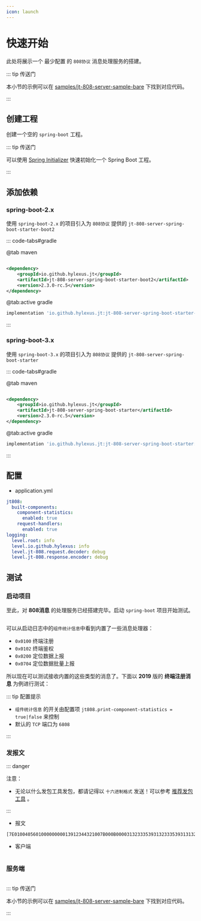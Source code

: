 ```yaml
---
icon: launch
---
```


# 快速开始

此处将展示一个 最少配置 的 `808协议` 消息处理服务的搭建。

::: tip 传送门

本小节的示例可以在 [samples/jt-808-server-sample-bare][jt-808-server-sample-bare] 下找到对应代码。

:::

## 创建工程

创建一个空的 `spring-boot` 工程。

::: tip 传送门

可以使用 [Spring Initializer](https://start.spring.io) 快速初始化一个 Spring Boot 工程。

:::

## 添加依赖

### spring-boot-2.x

使用 `spring-boot-2.x` 的项目引入为 `808协议` 提供的 `jt-808-server-spring-boot-starter-boot2`

::: code-tabs#gradle

@tab maven

```xml

<dependency>
    <groupId>io.github.hylexus.jt</groupId>
    <artifactId>jt-808-server-spring-boot-starter-boot2</artifactId>
    <version>2.3.0-rc.5</version>
</dependency>
```

@tab:active gradle

```groovy
implementation 'io.github.hylexus.jt:jt-808-server-spring-boot-starter-boot2:2.3.0-rc.5'
```

:::

### spring-boot-3.x

使用 `spring-boot-3.x` 的项目引入为 `808协议` 提供的 `jt-808-server-spring-boot-starter`

::: code-tabs#gradle

@tab maven

```xml

<dependency>
    <groupId>io.github.hylexus.jt</groupId>
    <artifactId>jt-808-server-spring-boot-starter</artifactId>
    <version>2.3.0-rc.5</version>
</dependency>
```

@tab:active gradle

```groovy
implementation 'io.github.hylexus.jt:jt-808-server-spring-boot-starter:2.3.0-rc.5'
```

:::

## 配置

- application.yml

```yaml
jt808:
  built-components:
    component-statistics:
      enabled: true
    request-handlers:
      enabled: true
logging:
  level.root: info
  level.io.github.hylexus: info
  level.jt-808.request.decoder: debug
  level.jt-808.response.encoder: debug
```

## 测试

### 启动项目

至此，对 **808消息** 的处理服务已经搭建完毕。启动 `spring-boot` 项目开始测试。

<p class="">
    <img :src="$withBase('/img/v2/quick-start/print-component-statistics.jpg')"/>
</p>

可以从启动日志中的`组件统计信息`中看到内置了一些消息处理器：

- `0x0100` 终端注册
- `0x0102` 终端鉴权
- `0x0200` 定位数据上报
- `0x0704` 定位数据批量上报

所以现在可以测试接收内置的这些类型的消息了。下面以 **2019** 版的 **终端注册消息** 为例进行测试：

::: tip 配置提示

- `组件统计信息` 的开关由配置项 `jt808.print-component-statistics = true|false` 来控制
- 默认的 `TCP` 端口为 `6808`

:::

### 发报文

::: danger

注意：

- 无论以什么发包工具发包，都请记得以 `十六进制格式` 发送！可以参考 [推荐发包工具](../../../../frequently-asked-questions/debug.md) 。

:::

- 报文

```
[7E010040560100000000013912344321007B000B0000313233353931323335393131323334353637383930313233343536373839303132333435363738393069643132333435363738393031323334353637383930313233343536373801B8CA4A2D3635343332313C7E]
```

- 客户端

<p class="">
    <img :src="$withBase('/img/v2/quick-start/register-msg-2019-client.png')"/>
</p>

### 服务端

<p class="">
    <img :src="$withBase('/img/v2/quick-start/register-msg-2019-breakpoint.png')"/>
</p>

::: tip 传送门

本小节的示例可以在 [samples/jt-808-server-sample-bare][jt-808-server-sample-bare] 下找到对应代码。

:::

[jt-808-server-sample-bare]: https://github.com/hylexus/jt-framework/tree/master/samples/jt-808-server-sample-bare  "jt-808-server-sample-bare"

